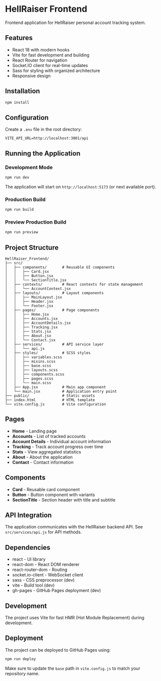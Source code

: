# HellRaiser Frontend

Frontend application for HellRaiser personal account tracking system.

## Features

- React 18 with modern hooks
- Vite for fast development and building
- React Router for navigation
- Socket.IO client for real-time updates
- Sass for styling with organized architecture
- Responsive design

## Installation

```bash
npm install
```

## Configuration

Create a `.env` file in the root directory:

```env
VITE_API_URL=http://localhost:3001/api
```

## Running the Application

### Development Mode
```bash
npm run dev
```

The application will start on `http://localhost:5173` (or next available port).

### Production Build
```bash
npm run build
```

### Preview Production Build
```bash
npm run preview
```

## Project Structure

```
HellRaiser_Frontend/
├── src/
│   ├── components/       # Reusable UI components
│   │   ├── Card.jsx
│   │   ├── Button.jsx
│   │   └── SectionTitle.jsx
│   ├── contexts/         # React contexts for state management
│   │   └── AccountContext.jsx
│   ├── layouts/          # Layout components
│   │   ├── MainLayout.jsx
│   │   ├── Header.jsx
│   │   └── Footer.jsx
│   ├── pages/            # Page components
│   │   ├── Home.jsx
│   │   ├── Accounts.jsx
│   │   ├── AccountDetails.jsx
│   │   ├── Tracking.jsx
│   │   ├── Stats.jsx
│   │   ├── About.jsx
│   │   └── Contact.jsx
│   ├── services/         # API service layer
│   │   └── api.js
│   ├── styles/           # SCSS styles
│   │   ├── variables.scss
│   │   ├── mixins.scss
│   │   ├── base.scss
│   │   ├── layouts.scss
│   │   ├── components.scss
│   │   ├── pages.scss
│   │   └── main.scss
│   ├── App.jsx           # Main app component
│   └── main.jsx          # Application entry point
├── public/               # Static assets
├── index.html            # HTML template
└── vite.config.js        # Vite configuration
```

## Pages

- **Home** - Landing page
- **Accounts** - List of tracked accounts
- **Account Details** - Individual account information
- **Tracking** - Track account progress over time
- **Stats** - View aggregated statistics
- **About** - About the application
- **Contact** - Contact information

## Components

- **Card** - Reusable card component
- **Button** - Button component with variants
- **SectionTitle** - Section header with title and subtitle

## API Integration

The application communicates with the HellRaiser backend API. See `src/services/api.js` for API methods.

## Dependencies

- react - UI library
- react-dom - React DOM renderer
- react-router-dom - Routing
- socket.io-client - WebSocket client
- sass - CSS preprocessor (dev)
- vite - Build tool (dev)
- gh-pages - GitHub Pages deployment (dev)

## Development

The project uses Vite for fast HMR (Hot Module Replacement) during development.

## Deployment

The project can be deployed to GitHub Pages using:

```bash
npm run deploy
```

Make sure to update the `base` path in `vite.config.js` to match your repository name.

